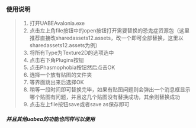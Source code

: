 ### 使用说明
> 1. 打开UABEAvalonia.exe
> 2. 点击左上角file按钮中的open按钮打开需要替换的恐鬼症资源包（这里推荐直接改sharedassets12.assets，改一个即可全部替换，这里以sharedassets12.assets为例）
> 3. 将所有Type为Texture2D的选项选中
> 4. 点击右下角Plugins按钮
> 5. 点击Phasmophobia按钮然后点击OK
> 6. 选择一个放有贴图的文件夹
> 7. 等界面跳出来后选择OK
> 8. 稍等一段时间即可替换完毕，如果有贴图问题则会弹出一个消息框显示哪个贴图有问题，并且这几个贴图没有替换成功，其余则替换成功
> 9. 点击左上file按钮save或者save as保存即可
#### *并且其他uabea的功能也同样可以使用*
